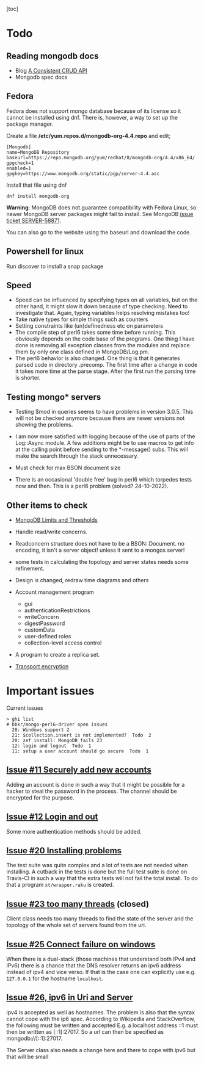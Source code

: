 
[toc]

# Todo

## Reading mongodb docs
* Blog [A Consistent CRUD API](https://www.mongodb.com/blog/post/consistent-crud-api-next-generation-mongodb-drivers?jmp=docs&_ga=1.72964115.1411139568.1420476116)
* Mongodb spec docs


## Fedora
Fedora does not support mongo database because of its license so it cannot be installed using dnf. There is, however, a way to set up the package manager.

Create a file **/etc/yum.repos.d/mongodb-org-4.4.repo** and edit;
```
[Mongodb]
name=MongoDB Repository
baseurl=https://repo.mongodb.org/yum/redhat/8/mongodb-org/4.4/x86_64/
gpgcheck=1
enabled=1
gpgkey=https://www.mongodb.org/static/pgp/server-4.4.asc
```
Install that file using dnf
```
dnf install mongodb-org
```
**Warning**: MongoDB does not guarantee compatibility with Fedora Linux, so newer MongoDB server packages might fail to install. See MongoDB [issue ticket SERVER-58871](https://jira.mongodb.org/browse/SERVER-58870).

You can also go to the website using the baseurl and download the code.


## Powershell for linux

<!--
Go to [powershell github](https://github.com/PowerShell/PowerShell)
A little lower there is a table with a Fedora entry. Choose an rpm to download from the stable column.
-->
Run discover to install a snap package

## Speed
* Speed can be influenced by specifying types on all variables, but on the other hand, it might slow it down because of type checking. Need to investigate that. Again, typing variables helps resolving mistakes too!
* Take native types for simple things such as counters
* Setting constraints like (un)definedness etc on parameters
* The compile step of perl6 takes some time before running. This obviously depends on the code base of the programs. One thing I have done is removing all exception classes from the modules and replace them by only one class defined in MongoDB/Log.pm.
* The perl6 behavior is also changed. One thing is that it generates parsed code in directory .precomp. The first time after a change in code it takes more time at the parse stage. After the first run the parsing time is shorter.

## Testing mongo\* servers
* Testing $mod in queries seems to have problems in version 3.0.5. This will not be checked anymore because there are newer versions not showing the problems.
* I am now more satisfied with logging because of the use of parts of the Log::Async module. A few additions might be to use macros to get info at the calling point before sending to the \*-message() subs. This will make the search through the stack unnecessary.

* Must check for max BSON document size
* There is an occasional 'double free' bug in perl6 which torpedes tests now and then. This is a perl6 problem (solved? 24-10-2022).

## Other items to check
* [MongoDB Limits and Thresholds](https://docs.mongodb.org/manual/reference/limits/)

* Handle read/write concerns.
* Readconcern structure does not have to be a BSON::Document. no encoding, it isn't a server object! unless it sent to a mongos server!
* some tests in calculating the topology and server states needs some refinement.
* Design is changed, redraw time diagrams and others

* Account management program
  * gui
  * authenticationRestrictions
  * writeConcern
  * digestPassword
  * customData
  * user-defined roles
  * collection-level access control

* A program to create a replica set.

* [Transport encryption](https://docs.mongodb.com/manual/core/security-transport-encryption/)

# Important issues
Current issues
```
> ghi list
# bbkr/mongo-perl6-driver open issues
  28: Windows support 2
  21: $collection.insert is not implemented?  Todo  2
  20: zef install: MongoDB fails 23
  12: login and logout  Todo  1
  11: setup a user account should go secure  Todo  1
```

## [Issue #11 Securely add new accounts](https://github.com/MARTIMM/mongo-perl6-driver/issues/11)
Adding an account is done in such a way that it might be possible for a hacker to steal the password in the process. The channel should be encrypted for the purpose.

## [Issue #12 Login and out](https://github.com/MARTIMM/mongo-perl6-driver/issues/12)
Some more authentication methods should be added.

## [Issue #20 Installing problems ](https://github.com/MARTIMM/mongo-perl6-driver/issues/20)
The test suite was quite complex and a lot of tests are not needed when installing. A cutback in the tests is done but the full test suite is done on Travis-CI in such a way that the extra tests will not fail the total install. To do that a program `xt/wrapper.raku` is created.

## [Issue #23 too many threads](https://github.com/MARTIMM/mongo-perl6-driver/issues/23) (closed)
Client class needs too many threads to find the state of the server and the topology of the whole set of servers found from the uri.

## [Issue #25 Connect failure on windows](https://github.com/MARTIMM/mongo-perl6-driver/issues/25)
When there is a dual-stack (those machines that understand both IPv4 and IPv6) there is a chance that the DNS resolver returns an ipv6 address instead of ipv4 and vice verso. If that is the case one can explicitly use e.g. `127.0.0.1` for the hostname `localhost`.

## [Issue #26, ipv6 in Uri and Server](https://github.com/MARTIMM/mongo-perl6-driver/issues/26)
ipv4 is accepted as well as hostnames. The problem is also that the syntax cannot cope with the ip6 spec. According to Wikipedia and StackOverflow, the following must be written and accepted E.g. a localhost address ::1 must then be written as [::1]:27017. So a url can then be specified as mongodb://[::1]:27017.

The Server class also needs a change here and there to cope with ipv6 but that will be small
